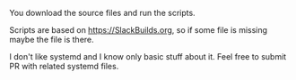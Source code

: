 You download the source files and run the scripts.

Scripts are based on https://SlackBuilds.org, so if some file is missing maybe the file is there.

I don't like systemd and I know only basic stuff about it. Feel free to submit PR with related systemd files.
